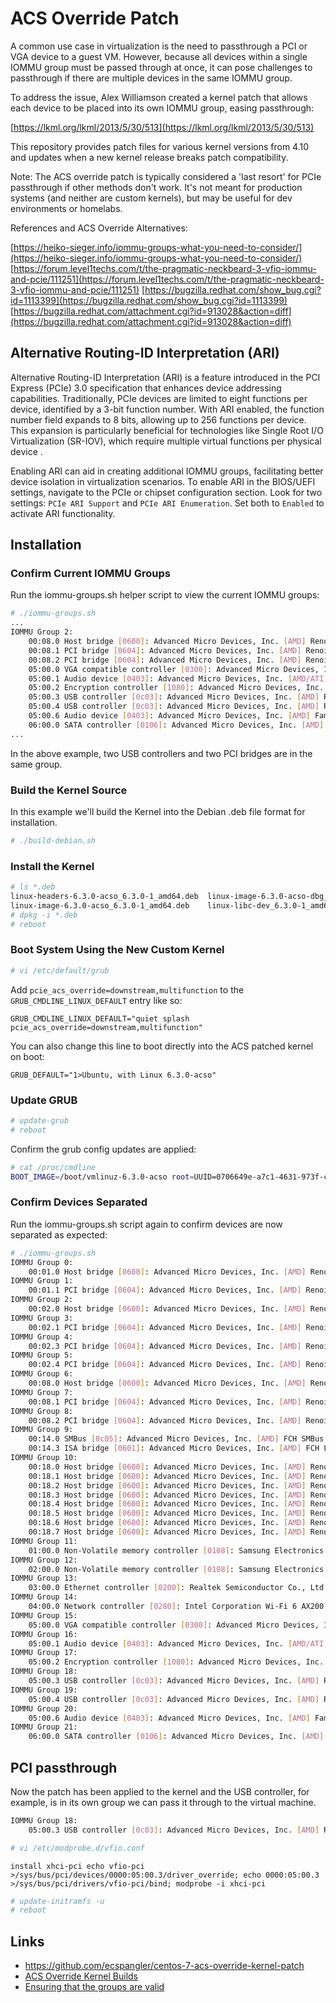 # ACS Override Patch

A common use case in virtualization is the need to passthrough a PCI or VGA device to a guest VM. However, because all devices within a single IOMMU group must be passed through at once, it can pose challenges to passthrough if there are multiple devices in the same IOMMU group.

To address the issue, Alex Williamson created a kernel patch that allows each device to be placed into its own IOMMU group, easing passthrough:

[https://lkml.org/lkml/2013/5/30/513](https://lkml.org/lkml/2013/5/30/513)

This repository provides patch files for various kernel versions from 4.10 and updates when a new kernel release breaks patch compatibility.

Note: The ACS override patch is typically considered a 'last resort' for PCIe passthrough if other methods don't work. It's not meant for production systems (and neither are custom kernels), but may be useful for dev environments or homelabs.

References and ACS Override Alternatives:

[https://heiko-sieger.info/iommu-groups-what-you-need-to-consider/](https://heiko-sieger.info/iommu-groups-what-you-need-to-consider/) [https://forum.level1techs.com/t/the-pragmatic-neckbeard-3-vfio-iommu-and-pcie/111251](https://forum.level1techs.com/t/the-pragmatic-neckbeard-3-vfio-iommu-and-pcie/111251) [https://bugzilla.redhat.com/show_bug.cgi?id=1113399](https://bugzilla.redhat.com/show_bug.cgi?id=1113399) [https://bugzilla.redhat.com/attachment.cgi?id=913028&action=diff](https://bugzilla.redhat.com/attachment.cgi?id=913028&action=diff)

## Alternative Routing-ID Interpretation (ARI)

Alternative Routing-ID Interpretation (ARI) is a feature introduced in the PCI Express (PCIe) 3.0 specification that enhances device addressing capabilities. Traditionally, PCIe devices are limited to eight functions per device, identified by a 3-bit function number. With ARI enabled, the function number field expands to 8 bits, allowing up to 256 functions per device. This expansion is particularly beneficial for technologies like Single Root I/O Virtualization (SR-IOV), which require multiple virtual functions per physical device .

Enabling ARI can aid in creating additional IOMMU groups, facilitating better device isolation in virtualization scenarios. To enable ARI in the BIOS/UEFI settings, navigate to the PCIe or chipset configuration section. Look for two settings: `PCIe ARI Support` and `PCIe ARI Enumeration`. Set both to `Enabled` to activate ARI functionality.

## Installation

### Confirm Current IOMMU Groups

Run the iommu-groups.sh helper script to view the current IOMMU groups:

```sh
# ./iommu-groups.sh
...
IOMMU Group 2:
	00:08.0 Host bridge [0600]: Advanced Micro Devices, Inc. [AMD] Renoir PCIe Dummy Host Bridge [1022:1632]
	00:08.1 PCI bridge [0604]: Advanced Micro Devices, Inc. [AMD] Renoir Internal PCIe GPP Bridge to Bus [1022:1635]
	00:08.2 PCI bridge [0604]: Advanced Micro Devices, Inc. [AMD] Renoir Internal PCIe GPP Bridge to Bus [1022:1635]
	05:00.0 VGA compatible controller [0300]: Advanced Micro Devices, Inc. [AMD/ATI] Renoir [1002:1636] (rev d8)
	05:00.1 Audio device [0403]: Advanced Micro Devices, Inc. [AMD/ATI] Device [1002:1637]
	05:00.2 Encryption controller [1080]: Advanced Micro Devices, Inc. [AMD] Family 17h (Models 10h-1fh) Platform Security Processor [1022:15df]
	05:00.3 USB controller [0c03]: Advanced Micro Devices, Inc. [AMD] Renoir USB 3.1 [1022:1639]
	05:00.4 USB controller [0c03]: Advanced Micro Devices, Inc. [AMD] Renoir USB 3.1 [1022:1639]
	05:00.6 Audio device [0403]: Advanced Micro Devices, Inc. [AMD] Family 17h (Models 10h-1fh) HD Audio Controller [1022:15e3]
	06:00.0 SATA controller [0106]: Advanced Micro Devices, Inc. [AMD] FCH SATA Controller [AHCI mode] [1022:7901] (rev 81)
...
```

In the above example, two USB controllers and two PCI bridges are in the same group.

### Build the Kernel Source

In this example we'll build the Kernel into the Debian .deb file format for installation.

```sh
# ./build-debian.sh
```

### Install the Kernel

```sh
# ls *.deb
linux-headers-6.3.0-acso_6.3.0-1_amd64.deb  linux-image-6.3.0-acso-dbg_6.3.0-1_amd64.deb
linux-image-6.3.0-acso_6.3.0-1_amd64.deb    linux-libc-dev_6.3.0-1_amd64.deb
# dpkg -i *.deb
# reboot
```

### Boot System Using the New Custom Kernel

```sh
# vi /etc/default/grub
```

Add `pcie_acs_override=downstream,multifunction` to the `GRUB_CMDLINE_LINUX_DEFAULT` entry like so:

```
GRUB_CMDLINE_LINUX_DEFAULT="quiet splash pcie_acs_override=downstream,multifunction"
```

You can also change this line to boot directly into the ACS patched kernel on boot:

```
GRUB_DEFAULT="1>Ubuntu, with Linux 6.3.0-acso"
```

### Update GRUB

```sh
# update-grub
# reboot
```

Confirm the grub config updates are applied:

```sh
# cat /proc/cmdline
BOOT_IMAGE=/boot/vmlinuz-6.3.0-acso root=UUID=0706649e-a7c1-4631-973f-cd650f863f00 ro quiet splash systemd.unified_cgroup_hierarchy=0 amd-pstate=active pcie_acs_override=downstream,multifunction vt.handoff=7
```

### Confirm Devices Separated

Run the iommu-groups.sh script again to confirm devices are now separated as expected:

```sh
# ./iommu-groups.sh
IOMMU Group 0:
	00:01.0 Host bridge [0600]: Advanced Micro Devices, Inc. [AMD] Renoir PCIe Dummy Host Bridge [1022:1632]
IOMMU Group 1:
	00:01.1 PCI bridge [0604]: Advanced Micro Devices, Inc. [AMD] Renoir PCIe GPP Bridge [1022:1633]
IOMMU Group 2:
	00:02.0 Host bridge [0600]: Advanced Micro Devices, Inc. [AMD] Renoir PCIe Dummy Host Bridge [1022:1632]
IOMMU Group 3:
	00:02.1 PCI bridge [0604]: Advanced Micro Devices, Inc. [AMD] Renoir PCIe GPP Bridge [1022:1634]
IOMMU Group 4:
	00:02.3 PCI bridge [0604]: Advanced Micro Devices, Inc. [AMD] Renoir PCIe GPP Bridge [1022:1634]
IOMMU Group 5:
	00:02.4 PCI bridge [0604]: Advanced Micro Devices, Inc. [AMD] Renoir PCIe GPP Bridge [1022:1634]
IOMMU Group 6:
	00:08.0 Host bridge [0600]: Advanced Micro Devices, Inc. [AMD] Renoir PCIe Dummy Host Bridge [1022:1632]
IOMMU Group 7:
	00:08.1 PCI bridge [0604]: Advanced Micro Devices, Inc. [AMD] Renoir Internal PCIe GPP Bridge to Bus [1022:1635]
IOMMU Group 8:
	00:08.2 PCI bridge [0604]: Advanced Micro Devices, Inc. [AMD] Renoir Internal PCIe GPP Bridge to Bus [1022:1635]
IOMMU Group 9:
	00:14.0 SMBus [0c05]: Advanced Micro Devices, Inc. [AMD] FCH SMBus Controller [1022:790b] (rev 51)
	00:14.3 ISA bridge [0601]: Advanced Micro Devices, Inc. [AMD] FCH LPC Bridge [1022:790e] (rev 51)
IOMMU Group 10:
	00:18.0 Host bridge [0600]: Advanced Micro Devices, Inc. [AMD] Renoir Device 24: Function 0 [1022:1448]
	00:18.1 Host bridge [0600]: Advanced Micro Devices, Inc. [AMD] Renoir Device 24: Function 1 [1022:1449]
	00:18.2 Host bridge [0600]: Advanced Micro Devices, Inc. [AMD] Renoir Device 24: Function 2 [1022:144a]
	00:18.3 Host bridge [0600]: Advanced Micro Devices, Inc. [AMD] Renoir Device 24: Function 3 [1022:144b]
	00:18.4 Host bridge [0600]: Advanced Micro Devices, Inc. [AMD] Renoir Device 24: Function 4 [1022:144c]
	00:18.5 Host bridge [0600]: Advanced Micro Devices, Inc. [AMD] Renoir Device 24: Function 5 [1022:144d]
	00:18.6 Host bridge [0600]: Advanced Micro Devices, Inc. [AMD] Renoir Device 24: Function 6 [1022:144e]
	00:18.7 Host bridge [0600]: Advanced Micro Devices, Inc. [AMD] Renoir Device 24: Function 7 [1022:144f]
IOMMU Group 11:
	01:00.0 Non-Volatile memory controller [0108]: Samsung Electronics Co Ltd NVMe SSD Controller SM981/PM981/PM983 [144d:a808]
IOMMU Group 12:
	02:00.0 Non-Volatile memory controller [0108]: Samsung Electronics Co Ltd NVMe SSD Controller SM981/PM981/PM983 [144d:a808]
IOMMU Group 13:
	03:00.0 Ethernet controller [0200]: Realtek Semiconductor Co., Ltd. RTL8111/8168/8411 PCI Express Gigabit Ethernet Controller [10ec:8168] (rev 15)
IOMMU Group 14:
	04:00.0 Network controller [0280]: Intel Corporation Wi-Fi 6 AX200 [8086:2723] (rev 1a)
IOMMU Group 15:
	05:00.0 VGA compatible controller [0300]: Advanced Micro Devices, Inc. [AMD/ATI] Renoir [1002:1636] (rev d8)
IOMMU Group 16:
	05:00.1 Audio device [0403]: Advanced Micro Devices, Inc. [AMD/ATI] Device [1002:1637]
IOMMU Group 17:
	05:00.2 Encryption controller [1080]: Advanced Micro Devices, Inc. [AMD] Family 17h (Models 10h-1fh) Platform Security Processor [1022:15df]
IOMMU Group 18:
	05:00.3 USB controller [0c03]: Advanced Micro Devices, Inc. [AMD] Renoir USB 3.1 [1022:1639]
IOMMU Group 19:
	05:00.4 USB controller [0c03]: Advanced Micro Devices, Inc. [AMD] Renoir USB 3.1 [1022:1639]
IOMMU Group 20:
	05:00.6 Audio device [0403]: Advanced Micro Devices, Inc. [AMD] Family 17h (Models 10h-1fh) HD Audio Controller [1022:15e3]
IOMMU Group 21:
	06:00.0 SATA controller [0106]: Advanced Micro Devices, Inc. [AMD] FCH SATA Controller [AHCI mode] [1022:7901] (rev 81)
```

## PCI passthrough

Now the patch has been applied to the kernel and the USB controller, for example, is in its own group we can pass it through to the virtual machine.

```sh
IOMMU Group 18:
	05:00.3 USB controller [0c03]: Advanced Micro Devices, Inc. [AMD] Renoir USB 3.1 [1022:1639]
```

```sh
# vi /etc/modprobe.d/vfio.conf
```

```
install xhci-pci echo vfio-pci >/sys/bus/pci/devices/0000:05:00.3/driver_override; echo 0000:05:00.3 >/sys/bus/pci/drivers/vfio-pci/bind; modprobe -i xhci-pci
```

```sh
# update-initramfs -u
# reboot
```

## Links

- https://github.com/ecspangler/centos-7-acs-override-kernel-patch
- [ACS Override Kernel Builds](https://queuecumber.gitlab.io/linux-acs-override)
- [Ensuring that the groups are valid](https://wiki.archlinux.org/index.php/PCI_passthrough_via_OVMF#Ensuring_that_the_groups_are_valid)
